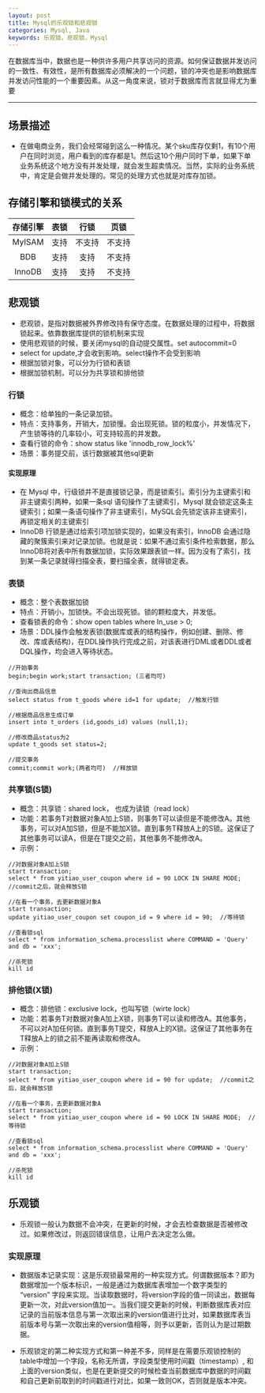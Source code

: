 ```yaml
---
layout: post
title: Mysql的乐观锁和悲观锁
categories: Mysql, Java
keywords: 乐观锁，悲观锁，Mysql
---
```


在数据库当中，数据也是一种供许多用户共享访问的资源。如何保证数据并发访问的一致性、有效性，是所有数据库必须解决的一个问题，锁的冲突也是影响数据库并发访问性能的一个重要因素。从这一角度来说，锁对于数据库而言就显得尤为重要

---

## 场景描述
* 在做电商业务，我们会经常碰到这么一种情况。某个sku库存仅剩1，有10个用户在同时浏览，用户看到的库存都是1。然后这10个用户同时下单，如果下单业务系统这个地方没有并发处理，就会发生超卖情况。当然，实际的业务系统中，肯定是会做并发处理的。常见的处理方式也就是对库存加锁。

## 存储引擎和锁模式的关系

| 存储引擎 | 表锁 | 行锁 | 页锁 |
|:--------:|:--------:|:--------:|:--------:|
| MyISAM | 支持 | 不支持 | 不支持 |
| BDB | 支持 | 支持 | 不支持 |
| InnoDB | 支持 | 支持 | 不支持 |

## 悲观锁
* 悲观锁，是指对数据被外界修改持有保守态度。在数据处理的过程中，将数据锁起来。依靠数据库提供的锁机制来实现
* 使用悲观锁的时候，要关闭mysql的自动提交属性。set autocommit=0
* select for update,才会收到影响。select操作不会受到影响
* 根据加锁对象，可以分为行锁和表锁
* 根据加锁机制，可以分为共享锁和排他锁

### 行锁
* 概念：给单独的一条记录加锁。
* 特点：支持事务，开销大，加锁慢。会出现死锁。锁的粒度小，并发情况下，产生锁等待的几率较小，可支持较高的并发数。
* 查看行锁的命令：show status like 'innodb_row_lock%'
* 场景：事务提交前，该行数据被其他sql更新

#### 实现原理
* 在 Mysql 中，行级锁并不是直接锁记录，而是锁索引。索引分为主键索引和非主键索引两种，如果一条sql 语句操作了主键索引，Mysql 就会锁定这条主键索引；如果一条语句操作了非主键索引，MySQL会先锁定该非主键索引，再锁定相关的主键索引
* InnoDB 行锁是通过给索引项加锁实现的，如果没有索引，InnoDB 会通过隐藏的聚簇索引来对记录加锁。也就是说：如果不通过索引条件检索数据，那么InnoDB将对表中所有数据加锁，实际效果跟表锁一样。因为没有了索引，找到某一条记录就得扫描全表，要扫描全表，就得锁定表。

### 表锁
* 概念：整个表数据加锁
* 特点：开销小，加锁快。不会出现死锁。锁的颗粒度大，并发低。
* 查看锁表的命令：show open tables where In_use > 0;
* 场景：DDL操作会触发表锁(数据库或表的结构操作，例如创建、删除、修改、库或表结构)，在DDL操作执行完成之前，对该表进行DML或者DDL或者DQL操作，均会进入等待状态。

```
//开始事务
begin;begin work;start transaction; (三者均可)

//查询出商品信息
select status from t_goods where id=1 for update;  //触发行锁

//根据商品信息生成订单
insert into t_orders (id,goods_id) values (null,1);

//修改商品status为2
update t_goods set status=2;

//提交事务
commit;commit work;(两者均可)  //释放锁

```

### 共享锁(S锁)
* 概念：共享锁：shared lock， 也成为读锁（read lock）
* 功能：若事务T对数据对象A加上S锁，则事务T可以读但是不能修改A。其他事务，可以对A加S锁，但是不能加X锁。直到事务T释放A上的S锁。这保证了其他事务可以读A，但是在T提交之前，其他事务不能修改A。
* 示例：

```
//对数据对象A加上S锁
start transaction;
select * from yitiao_user_coupon where id = 90 LOCK IN SHARE MODE;  //commit之后，就会释放S锁

//在看一个事务，去更新数据对象A
start transaction;
update yitiao_user_coupon set coupon_id = 9 where id = 90;  //等待锁

//查看锁sql
select * from information_schema.processlist where COMMAND = 'Query' and db = 'xxx';

//杀死锁
kill id

```

### 排他锁(X锁)
* 概念：排他锁：exclusive lock，也叫写锁（wirte lock）
* 功能：若事务T对数据对象A加上X锁，则事务T可以读和修改A。其他事务，不可以对A加任何锁。直到事务T提交，释放A上的X锁。这保证了其他事务在T释放A上的锁之前不能再读取和修改A。
* 示例：

```
//对数据对象A加上S锁
start transaction;
select * from yitiao_user_coupon where id = 90 for update;  //commit之后，就会释放S锁

//在看一个事务，去更新数据对象A
start transaction;
select * from yitiao_user_coupon where id = 90 LOCK IN SHARE MODE;  //等待锁

//查看锁sql
select * from information_schema.processlist where COMMAND = 'Query' and db = 'xxx';

//杀死锁
kill id

```

## 乐观锁
* 乐观锁一般认为数据不会冲突，在更新的时候，才会去检查数据是否被修改过。如果修改过，则返回错误信息，让用户去决定怎么做。

### 实现原理
* 数据版本记录实现：这是乐观锁最常用的一种实现方式。何谓数据版本？即为数据增加一个版本标识，一般是通过为数据库表增加一个数字类型的 “version” 字段来实现。当读取数据时，将version字段的值一同读出，数据每更新一次，对此version值加一。当我们提交更新的时候，判断数据库表对应记录的当前版本信息与第一次取出来的version值进行比对，如果数据库表当前版本号与第一次取出来的version值相等，则予以更新，否则认为是过期数据。

* 乐观锁定的第二种实现方式和第一种差不多，同样是在需要乐观锁控制的table中增加一个字段，名称无所谓，字段类型使用时间戳（timestamp）, 和上面的version类似，也是在更新提交的时候检查当前数据库中数据的时间戳和自己更新前取到的时间戳进行对比，如果一致则OK，否则就是版本冲突。
